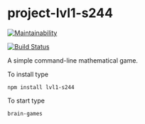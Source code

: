 # project-lvl1-s244

[![Maintainability](https://api.codeclimate.com/v1/badges/33ccaad693a4fd530d54/maintainability)](https://codeclimate.com/github/abrvsk/project-lvl1-s244/maintainability)

[![Build Status](https://travis-ci.org/abrvsk/project-lvl1-s244.svg?branch=master)](https://travis-ci.org/abrvsk/project-lvl1-s244)

A simple command-line mathematical game.

To install type 

    npm install lvl1-s244

To start type

    brain-games
